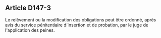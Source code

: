 Article D147-3
----
Le relèvement ou la modification des obligations peut être ordonné, après avis
du service pénitentiaire d'insertion et de probation, par le juge de
l'application des peines.
